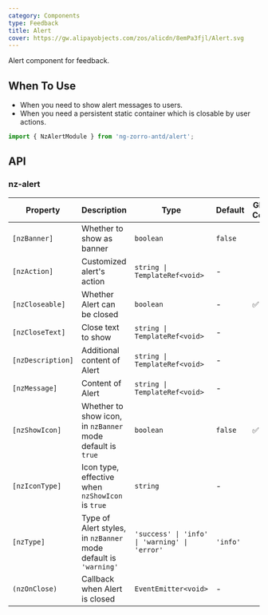 ```yaml
---
category: Components
type: Feedback
title: Alert
cover: https://gw.alipayobjects.com/zos/alicdn/8emPa3fjl/Alert.svg
---
```


Alert component for feedback.

## When To Use

- When you need to show alert messages to users.
- When you need a persistent static container which is closable by user actions.

```ts
import { NzAlertModule } from 'ng-zorro-antd/alert';
```

## API

### nz-alert

| Property | Description | Type | Default | Global Config |
| -------- | ----------- | ---- | ------- | ------------- |
| `[nzBanner]` | Whether to show as banner | `boolean` | `false` |
| `[nzAction]` | Customized alert's action | `string \| TemplateRef<void>` | - |
| `[nzCloseable]` | Whether Alert can be closed | `boolean` | - | ✅ |
| `[nzCloseText]` | Close text to show | `string \| TemplateRef<void>` | - |
| `[nzDescription]` | Additional content of Alert | `string \| TemplateRef<void>` | - |
| `[nzMessage]` | Content of Alert | `string \| TemplateRef<void>` | - |
| `[nzShowIcon]` | Whether to show icon, in `nzBanner` mode default is `true` | `boolean` | `false` | ✅ |
| `[nzIconType]` | Icon type, effective when `nzShowIcon` is `true` | `string` | - |
| `[nzType]` | Type of Alert styles, in `nzBanner` mode default is `'warning'` | `'success' \| 'info' \| 'warning' \| 'error'` | `'info'` |
| `(nzOnClose)` | Callback when Alert is closed | `EventEmitter<void>` | - |
